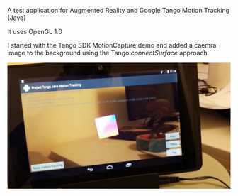 A test application for Augmented Reality and Google Tango Motion Tracking (Java)

It uses OpenGL 1.0

I started with the Tango SDK MotionCapture demo and added a caemra image to the background using the Tango *connectSurface* approach.

![ScreenShot](screenshot.jpg)
